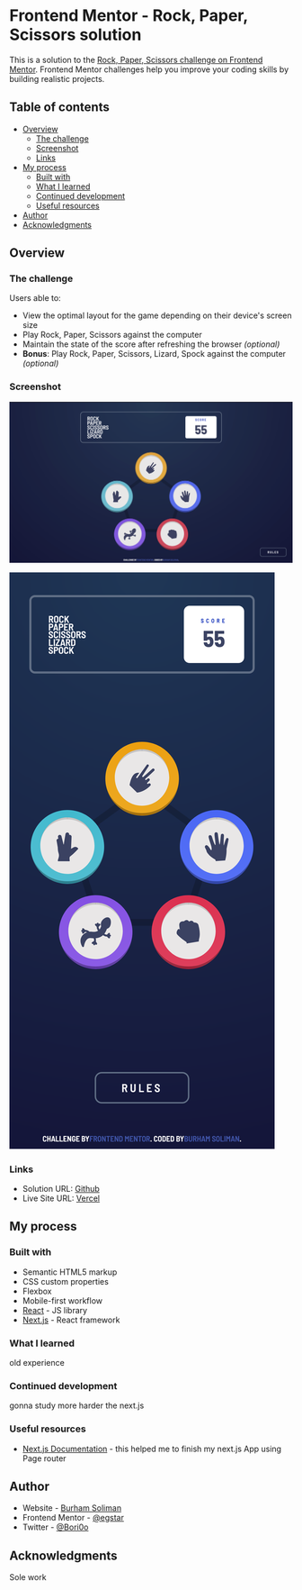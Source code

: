 # Frontend Mentor - Rock, Paper, Scissors solution

This is a solution to the [Rock, Paper, Scissors challenge on Frontend Mentor](https://www.frontendmentor.io/challenges/rock-paper-scissors-game-pTgwgvgH). Frontend Mentor challenges help you improve your coding skills by building realistic projects. 

## Table of contents

- [Overview](#overview)
  - [The challenge](#the-challenge)
  - [Screenshot](#screenshot)
  - [Links](#links)
- [My process](#my-process)
  - [Built with](#built-with)
  - [What I learned](#what-i-learned)
  - [Continued development](#continued-development)
  - [Useful resources](#useful-resources)
- [Author](#author)
- [Acknowledgments](#acknowledgments)


## Overview

### The challenge

Users able to:

- View the optimal layout for the game depending on their device's screen size
- Play Rock, Paper, Scissors against the computer
- Maintain the state of the score after refreshing the browser _(optional)_
- **Bonus**: Play Rock, Paper, Scissors, Lizard, Spock against the computer _(optional)_

### Screenshot

![Desktop Screen](./Solution/Desktop%20View.png)

![Mobile Screen](./Solution/Mobile%20View.png)

### Links

- Solution URL: [Github](https://github.com/egstar/RockGame)
- Live Site URL: [Vercel](https://rockgame-phi.vercel.app)

## My process

### Built with

- Semantic HTML5 markup
- CSS custom properties
- Flexbox
- Mobile-first workflow
- [React](https://reactjs.org/) - JS library
- [Next.js](https://nextjs.org/) - React framework

### What I learned

old experience

### Continued development

gonna study more harder the next.js

### Useful resources

- [Next.js Documentation](https://www.nextjs.org/docs) - this helped me to finish my next.js App using Page router



## Author

- Website - [Burham Soliman](https://www.burhams.com)
- Frontend Mentor - [@egstar](https://www.frontendmentor.io/profile/egstar)
- Twitter - [@Bori0o](https://www.twitter.com/bori0o)

## Acknowledgments

Sole work
